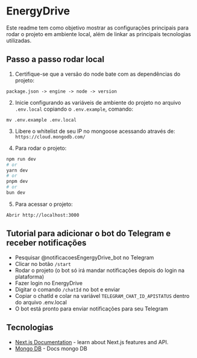 # EnergyDrive

Este readme tem como objetivo mostrar as configurações principais para rodar o projeto em ambiente local, além de linkar as principais tecnologias utilizadas. 

## Passo a passo rodar local

1. Certifique-se que a versão do node bate com as dependências do projeto:
```
package.json -> engine -> node -> version
```

2. Inicie configurando as variáveis de ambiente do projeto no arquivo `.env.local` copiando o `.env.example`, comando:
```
mv .env.example .env.local
```

3. Libere o whitelist de seu IP no mongoose acessando através de: `https://cloud.mongodb.com/`

4. Para rodar o projeto:

```bash
npm run dev
# or
yarn dev
# or
pnpm dev
# or
bun dev
```

5. Para acessar o projeto:

```
Abrir http://localhost:3000
```

## Tutorial para adicionar o bot do Telegram e receber notificações
- Pesquisar @notificacoesEngergyDrive_bot no Telegram
- Clicar no botão ```/start```
- Rodar o projeto (o bot só irá mandar notificações depois do login na plataforma)
- Fazer login no EnergyDrive
- Digitar o comando ```/chatId``` no bot e enviar
- Copiar o chatId e colar na variável ```TELEGRAM_CHAT_ID_APISTATUS``` dentro do arquivo .env.local
- O bot está pronto para enviar notificações para seu Telegram

## Tecnologias

- [Next.js Documentation](https://nextjs.org/docs) - learn about Next.js features and API.
- [Mongo DB](https://cloud.mongodb.com/) - Docs mongo DB
